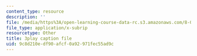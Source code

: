 ```yaml
---
content_type: resource
description: ''
file: /media/https%3A/open-learning-course-data-rc.s3.amazonaws.com/8-06-quantum-physics-iii-spring-2018/9c8d210edf90afcf0a92971fec55ad9c_omqSBV--uQ4.srt
file_type: application/x-subrip
resourcetype: Other
title: 3play caption file
uid: 9c8d210e-df90-afcf-0a92-971fec55ad9c
---
```

